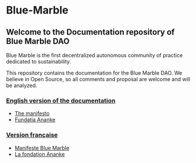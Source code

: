 # Blue-Marble
## Welcome to the Documentation repository of Blue Marble DAO

Blue Marble is the first decentralized autonomous community of practice dedicated to sustainability.

This repository contains the documentation for the Blue Marble DAO.
We believe in Open Source, so all comments and proposal are welcome and will be analyzed.


### [English version of the documentation](https://github.com/dvarlot/Blue-Marble/tree/main/English%20versions)
- [The manifesto](https://github.com/dvarlot/Blue-Marble/blob/main/English%20versions/Blue%20Marble%20Manifesto.md)
- [Fundatia Ananke](https://github.com/dvarlot/Blue-Marble/blob/main/English%20versions/Fundatia%20Ananke.md)

### [Version française](https://github.com/dvarlot/Blue-Marble/tree/main/documents%20en%20francais)
- [Manifeste Blue Marble](https://github.com/dvarlot/Blue-Marble/blob/main/documents%20en%20francais/Manifeste%20Blue%20Marble.md)
- [La fondation Ananke](https://github.com/dvarlot/Blue-Marble/blob/main/documents%20en%20francais/la%20fondation%20Ananke.md)
